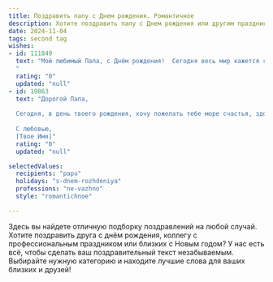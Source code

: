 ```yaml
---
title: Поздравить папу c Днем рождения. Романтичное
description: Хотите поздравить папу c Днем рождения или другим праздником? Наш ИИ создаст незабываемое поздравление, а вы обязательно выделитесь среди других.  
date: 2024-11-04
tags: second tag
wishes:
- id: 111849
  text: "Мой любимый Папа, с Днём рождения!  Сегодня весь мир кажется ярче, а сердце – полнее любви, благодаря тебе.  Ты – мой самый надёжный и нежный герой, моя опора и вдохновение. Спасибо за твою бесконечную доброту, за мудрость, которой ты щедро делишься, и за тепло твоей души, которое согревает меня всегда. Пусть этот день будет полон радости, тепла и самых светлых эмоций!  Я бесконечно тебя люблю!
  "
  rating: "0"
  updated: "null"
- id: 19863
  text: "Дорогой Папа,
  
  Сегодня, в день твоего рождения, хочу пожелать тебе море счастья, здоровья и улыбок. Пусть каждый день приносит тебе радость и новые возможности для творчества и самореализации. Ты всегда был для меня примером силы и мудрости, и я благодарна за твою любовь и поддержку. Пусть этот день наполнит твою жизнь еще большим смыслом и яркими красками. С Днем Рождения, Папа!
  
  С любовью,
  [Твое Имя]"
  rating: "0"
  updated: "null"

selectedValues:
  recipients: "papu"
  holidays: "s-dnem-rozhdeniya"
  professions: "ne-vazhno"
  style: "romantichnoe"

---
```


Здесь вы найдете отличную подборку поздравлений на любой случай.
Хотите поздравить друга с днём рождения, коллегу с профессиональным праздником или близких с Новым годом? У нас есть всё, чтобы сделать ваш поздравительный текст незабываемым. Выбирайте нужную категорию и находите лучшие слова для ваших близких и друзей!
